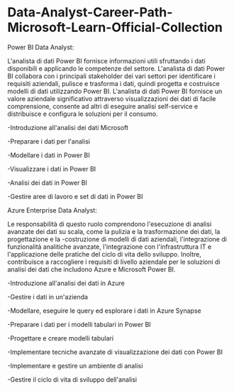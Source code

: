 # Data-Analyst-Career-Path-Microsoft-Learn-Official-Collection

Power BI Data Analyst:

L'analista di dati Power BI fornisce informazioni utili sfruttando i dati disponibili e applicando le competenze del settore. L'analista di dati Power BI collabora con i principali stakeholder dei vari settori per identificare i requisiti aziendali, pulisce e trasforma i dati, quindi progetta e costruisce modelli di dati utilizzando Power BI. L'analista di dati Power BI fornisce un valore aziendale significativo attraverso visualizzazioni dei dati di facile comprensione, consente ad altri di eseguire analisi self-service e distribuisce e configura le soluzioni per il consumo.

-Introduzione all'analisi dei dati Microsoft

-Preparare i dati per l'analisi

-Modellare i dati in Power BI

-Visualizzare i dati in Power BI

-Analisi dei dati in Power BI

-Gestire aree di lavoro e set di dati in Power BI


Azure Enterprise Data Analyst:

Le responsabilità di questo ruolo comprendono l'esecuzione di analisi avanzate dei dati su scala, come la pulizia e la trasformazione dei dati, la progettazione e la -costruzione di modelli di dati aziendali, l'integrazione di funzionalità analitiche avanzate, l'integrazione con l'infrastruttura IT e l'applicazione delle pratiche del ciclo di vita dello sviluppo. Inoltre, contribuisce a raccogliere i requisiti di livello aziendale per le soluzioni di analisi dei dati che includono Azure e Microsoft Power BI.

-Introduzione all'analisi dei dati in Azure

-Gestire i dati in un'azienda

-Modellare, eseguire le query ed esplorare i dati in Azure Synapse

-Preparare i dati per i modelli tabulari in Power BI

-Progettare e creare modelli tabulari

-Implementare tecniche avanzate di visualizzazione dei dati con Power BI

-Implementare e gestire un ambiente di analisi

-Gestire il ciclo di vita di sviluppo dell'analisi
